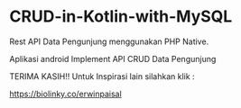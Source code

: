 # CRUD-in-Kotlin-with-MySQL


Rest API Data Pengunjung menggunakan PHP Native.

Aplikasi android Implement API CRUD Data Pengunjung

TERIMA KASIH!! Untuk Inspirasi lain silahkan klik : 

https://biolinky.co/erwinpaisal
